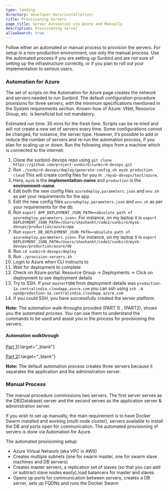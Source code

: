 ```yaml
---
type: landing
directory: developer-docs/installation/
title: Provisioning Servers
page_title: Server Automation via Azure and Manually
description: Provisioning server
allowSearch: true
---
```

Follow either an automated or manual process to provision the servers. For setup in a non-production environment, use only the manual process. Use the automated process if you are setting up Sunbird and are not sure of setting up the infrastructure correctly, or if you plan to roll out your implementation to serious users.

### Automation for Azure

The set of scripts on the Automation for Azure page creates the network and servers needed to run Sunbird. The default configuration procedure provisions for three servers, with the minimum specifications mentioned in the System requirements section.
Known-how of  Azure: VNet, Resource Group, etc. is beneficial but not mandatory. 

Estimated run time: 30 mins for the fresh  time. Scripts can be re-tried and will not create a new set of servers every time. Some configurations cannot be changed, for instance, the server type. However, it’s possible to add or reduce the number of servers and re-run the automation process, if you plan for scaling up or down.
Run the following steps from a machine which is connected to the internet:

1. Clone the sunbird-devops repo using `git clone https://github.com/project-sunbird/sunbird-devops.git`
2. Run `./sunbird-devops/deploy/generate-config.sh mysb production cloud` This will create config files for you in `./mysb-devops/test/azure`. 
3. Here, `mysb` is the **implementation-name** and `production` is the **environment-name**.
4. Edit both the new config files `azuredeploy.parameters.json` and `env.sh` as per your requirements for the app.
5. Edit the new config files `azuredeploy.parameters.json` and `env.sh` as per your requirements for the db.
6. Run `export APP_DEPLOYMENT_JSON_PATH=<absolute path of azuredeploy.parameters.json>`. For instance, on my laptop it is `export DEPLOYMENT_JSON_PATH=/Users/shashankt/code2/sunbird/mysb-devops/production/azure/app`
7. Run `export DB_DEPLOYMENT_JSON_PATH=<absolute path of azuredeploy.parameters.json>`. For instance, on my laptop it is `export DEPLOYMENT_JSON_PATH=/Users/shashankt/code2/sunbird/mysb-devops/production/azure/db`
8. Run `cd sunbird-devops/deploy`
9. Run `./provision-servers.sh`
10. Login to Azure when CLI instructs to
11. Wait for deployment to complete
12.	Check on Azure portal: Resource Group -> Deployments -> Click on deployment to see deployment details
13. Try to SSH. If your `masterFQDN` from deployment details was `production-1a.centralindia.cloudapp.azure.com` you can ssh using `ssh -A ops@production-1a.centralindia.cloudapp.azure.com`
14. If you could SSH, you have successfully created the server platform.

**Note:** The automation walk-throughs provided (PART 1) , (PART2), shows you the automated process. You can use them to understand the commands to be used and assist you in the process for provisioning the servers.

#### Automation walkthrough

[Part 1](https://sunbirdpublic.blob.core.windows.net/installation/demo/demo-1.gif){:target="_blank"}

[Part 2](https://sunbirdpublic.blob.core.windows.net/installation/demo/demo-2.gif){:target="_blank"}

**Note:** The default automation process creates three servers because it separates the application and the administration server.

### Manual Process

The manual procedure commissions two servers. The first server serves as the DB(Database) server and the second serves as the application server & administration server.

If you wish to set up manually, the main requirement is to have Docker Swarm installed and working (multi node cluster), servers available to install the DB and ports open for communication. The automated provisioning of servers is done via Automation for Azure.

The automated provisioning setup:

* Azure Virtual Network (aka VPC in AWS) 
* Creates multiple subnets (one for swarm master, one for swarm slave machines and DB servers) 
* Creates master servers, a replication set of slaves (so that you can add or subtract slave nodes easily),load balancers for master and slaves
* Opens up ports for communication between servers, creates a DB server, sets up FQDNs and runs the Docker Swarm






